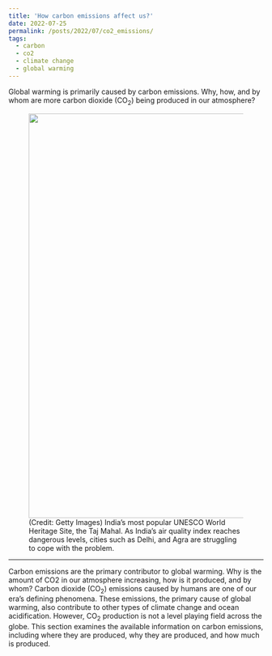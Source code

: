 ```yaml
---
title: 'How carbon emissions affect us?'
date: 2022-07-25
permalink: /posts/2022/07/co2_emissions/
tags:
  - carbon
  - co2
  - climate change
  - global warming
---
```


Global warming is primarily caused by carbon emissions. Why, how, and by whom are more carbon dioxide (CO<sub>2</sub>) being produced in our atmosphere?

<figure class="wp-block-image size-large"><img width="1200" height="800" src="https://static.toiimg.com/photo/71993051/agra-fog.jpg" alt="" class="wp-image-2284" sizes="(max-width: 1200px) 100vw, 1200px">
<figcaption>(Credit: Getty Images) India’s most popular UNESCO World Heritage Site, the Taj Mahal. As India’s air quality index reaches dangerous levels, cities such as Delhi, and Agra are struggling to cope with the problem.</figcaption>
</figure>

<hr class="wp-block-separator has-text-color has-central-palette-1-color has-css-opacity has-central-palette-1-background-color has-background is-style-wide">

<p class="has-drop-cap">Carbon emissions are the primary contributor to global warming. Why is the amount of CO2 in our atmosphere increasing, how is it produced, and by whom?
Carbon dioxide (CO<sub>2</sub>) emissions caused by humans are one of our era’s defining phenomena. These emissions, the primary cause of global warming, also contribute to other types of climate change and ocean acidification. However, CO<sub>2</sub> production is not a level playing field across the globe. This section examines the available information on carbon emissions, including where they are produced, why they are produced, and how much is produced.</p>


